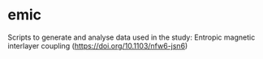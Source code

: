 # emic
Scripts to generate and analyse data used in the study: Entropic magnetic interlayer coupling (https://doi.org/10.1103/nfw6-jsn6)
